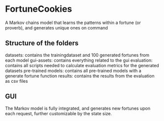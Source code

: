 # FortuneCookies
A Markov chains model that learns the patterns within a fortune (or proverb), and generates unique ones on command

## Structure of the folders

datasets: contains the trainingdataset and 100 generated fortunes from each model
gui-assets: contains everything related to the gui
evaluation: contains all scripts needed to calculate evaluation metrics for the generated datasets
pre-trained models: contains all pre-trained models with a generate fortune function
results: contains the results from the evaluation as csv files

## GUI

The Markov model is fully integrated, and generates new fortunes upon each request, further customizable by the state size.
